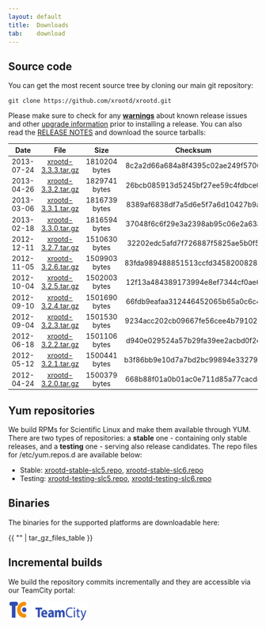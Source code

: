```yaml
---
layout: default
title:  Downloads
tab:    download
---
```


Source code
-----------

You can get the most recent source tree by cloning our main git repository:

    git clone https://github.com/xrootd/xrootd.git

Please make sure to check for any [**warnings**](docs.html) about known release
issues and other [upgrade information](docs.html) prior to installing a release.
You can also read the [RELEASE NOTES](download/ReleaseNotes.html) and download
the source tarballs:

|Date      |File                                                       |Size         |Checksum                        |Comment      |
|:--------:|:---------------------------------------------------------:|:-----------:|:------------------------------:|:-----------:|
|2013-07-24|[xrootd-3.3.3.tar.gz](/download/v3.3.3/xrootd-3.3.3.tar.gz)|1810204 bytes|8c2a2d66a684a8f4395c02ae249f5706|Version 3.3.3|
|2013-04-26|[xrootd-3.3.2.tar.gz](/download/v3.3.2/xrootd-3.3.2.tar.gz)|1829741 bytes|26bcb085913d5245bf27ee59c4fdbce0|Version 3.3.2|
|2013-03-06|[xrootd-3.3.1.tar.gz](/download/v3.3.1/xrootd-3.3.1.tar.gz)|1816739 bytes|8389af6838df7a5d6e5f7a6d10427b9a|Version 3.3.1|
|2013-02-18|[xrootd-3.3.0.tar.gz](/download/v3.3.0/xrootd-3.3.0.tar.gz)|1816594 bytes|37048f6c6f29e3a2398ab95c06e2a63a|Version 3.3.0|
|2012-12-11|[xrootd-3.2.7.tar.gz](/download/v3.2.7/xrootd-3.2.7.tar.gz)|1510630 bytes|32202edc5afd7f726887f5825ae5b0f5|Version 3.2.7|
|2012-11-05|[xrootd-3.2.6.tar.gz](/download/v3.2.6/xrootd-3.2.6.tar.gz)|1509903 bytes|83fda989488851513ccfd34582008289|Version 3.2.6|
|2012-10-04|[xrootd-3.2.5.tar.gz](/download/v3.2.5/xrootd-3.2.5.tar.gz)|1502003 bytes|12f13a484389173994e8ef7344cf0ae6|Version 3.2.5|
|2012-09-10|[xrootd-3.2.4.tar.gz](/download/v3.2.4/xrootd-3.2.4.tar.gz)|1501690 bytes|66fdb9eafaa312446452065b65a0c6c4|Version 3.2.4|
|2012-09-04|[xrootd-3.2.3.tar.gz](/download/v3.2.3/xrootd-3.2.3.tar.gz)|1501530 bytes|9234acc202cb09667fe56cee4b79102b|Version 3.2.3|
|2012-06-18|[xrootd-3.2.2.tar.gz](/download/v3.2.2/xrootd-3.2.2.tar.gz)|1501106 bytes|d940e029524a57b29fa39ee2acbd0f2e|Version 3.2.2|
|2012-05-12|[xrootd-3.2.1.tar.gz](/download/v3.2.1/xrootd-3.2.1.tar.gz)|1500441 bytes|b3f86bb9e10d7a7bd2bc99894e332794|Version 3.2.1|
|2012-04-24|[xrootd-3.2.0.tar.gz](/download/v3.2.0/xrootd-3.2.0.tar.gz)|1500379 bytes|668b88f01a0b01ac0e711d85a77cacdd|Version 3.2.0|

Yum repositories
----------------

We build RPMs for Scientific Linux and make them available through YUM. There
are two types of repositories: a **stable** one - containing only stable
releases, and a **testing** one - serving also release candidates. The repo
files for /etc/yum.repos.d are available below:

* Stable: 
  [xrootd-stable-slc5.repo](/binaries/xrootd-stable-slc5.repo),
  [xrootd-stable-slc6.repo](/binaries/xrootd-stable-slc6.repo)
* Testing:
  [xrootd-testing-slc5.repo](/binaries/xrootd-testing-slc5.repo),
  [xrootd-testing-slc6.repo](/binaries/xrootd-testing-slc6.repo)

Binaries
--------

The binaries for the supported platforms are downloadable here:

{{ "" | tar_gz_files_table }}

Incremental builds
------------------
We build the repository commits incrementally and they are accessible via our
TeamCity portal:

<a href="https://teamcity-dss.cern.ch:8443/guestLogin.html?guest=1">
<img src="images/logo_teamcity.gif" alt="TeamCity logo" width="160" height="40" />
</a>
